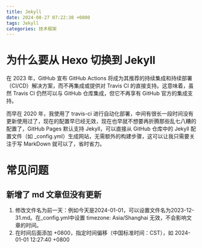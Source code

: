 ```yaml
---
title: Jekyll
date: 2024-08-27 07:22:38 +0800
tags: Jekyll
categories: 技术框架
---
```


# 为什么要从 Hexo 切换到 Jekyll
在 2023 年，GitHub 宣布 GitHub Actions 将成为其推荐的持续集成和持续部署（CI/CD）解决方案，而不再集成或提供对 Travis CI 的直接支持。这意味着，虽然 Travis CI 仍然可以与 GitHub 仓库集成，但它不再享有 GitHub 官方的集成支持。

而早在 2020 年，我使用了 travis-ci 进行自动化部署，中间有很长一段时间没有更新使用过了，现在的配置早已经无效，现在也早就不想要再折腾那些乱七八糟的配置了，GitHub Pages 默认支持 Jekyll，可以直接从 GitHub 仓库中的 Jekyll 配置文件（如 _config.yml）生成网站，无需额外的构建步骤，这可以让我只需要关注于写 MarkDown 就可以了，省时省力。

# 常见问题
## 新增了 md 文章但没有更新
1. 修改文件名为前一天：例如今天是2024-01-01，可以设置文件名为2023-12-31.md。在_config.yml中设置 timezone: Asia/Shanghai 无效，不会影响文章的时间。
2. 在时间后面添加 +0800，指定时间偏移（中国标准时间：CST），如 2024-01-01 12:27:40 +0800
